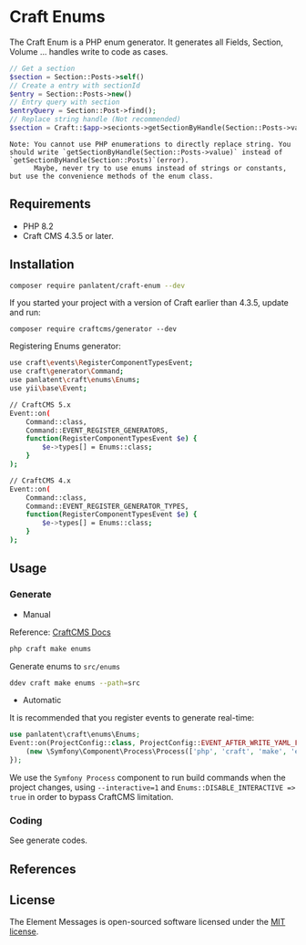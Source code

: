 Craft Enums
============

The Craft Enum is a PHP enum generator. 
It generates all Fields, Section, Volume ... handles write to code as cases.

```php
// Get a section
$section = Section::Posts->self() 
// Create a entry with sectionId
$entry = Section::Posts->new()
// Entry query with section
$entryQuery = Section::Post->find();
// Replace string handle (Not recommended)
$section = Craft::$app->secionts->getSectionByHandle(Section::Posts->value);
```

    Note: You cannot use PHP enumerations to directly replace string. You should write `getSectionByHandle(Section::Posts->value)` instead of `getSectionByHandle(Section::Posts)`(error).
          Maybe, never try to use enums instead of strings or constants, but use the convenience methods of the enum class.

Requirements
------------
+ PHP 8.2
+ Craft CMS 4.3.5 or later.

Installation
------------

```bash
composer require panlatent/craft-enum --dev
```

If you started your project with a version of Craft earlier than 4.3.5, update and run:
```
composer require craftcms/generator --dev
```

Registering Enums generator:
```bash
use craft\events\RegisterComponentTypesEvent;
use craft\generator\Command;
use panlatent\craft\enums\Enums;
use yii\base\Event;

// CraftCMS 5.x
Event::on(
    Command::class,
    Command::EVENT_REGISTER_GENERATORS,
    function(RegisterComponentTypesEvent $e) {
        $e->types[] = Enums::class;
    }
);

// CraftCMS 4.x
Event::on(
    Command::class,
    Command::EVENT_REGISTER_GENERATOR_TYPES,
    function(RegisterComponentTypesEvent $e) {
        $e->types[] = Enums::class;
    }
);
```

Usage
------

### Generate

+ Manual

Reference: [CraftCMS Docs](https://craftcms.com/docs/5.x/extend/generator.html#usage)

```bash
php craft make enums
```

Generate enums to `src/enums`
```bash
ddev craft make enums --path=src
```

+ Automatic

It is recommended that you register events to generate real-time:

```php
use panlatent\craft\enums\Enums;
Event::on(ProjectConfig::class, ProjectConfig::EVENT_AFTER_WRITE_YAML_FILES), function() {
    (new \Symfony\Component\Process\Process(['php', 'craft', 'make', 'enums', '--path=src', '--interactive=1'], Craft::getAlias('@root'), [Enums::DISABLE_INTERACTIVE => true]))->mustRun();
});
```
We use the `Symfony Process` component to run build commands when the project changes, using `--interactive=1` and `Enums::DISABLE_INTERACTIVE => true` in order to bypass CraftCMS limitation.

### Coding

See generate codes.



References
-----------




License
-------
The Element Messages is open-sourced software licensed under the [MIT license](http://opensource.org/licenses/MIT).
